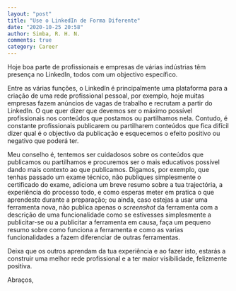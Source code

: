 ```yaml
---
layout: "post"
title: "Use o LinkedIn de Forma Diferente"
date: "2020-10-25 20:58"
author: Simba, R. H. N.
comments: true
category: Career
---
```

Hoje boa parte de profissionais e empresas de várias indústrias têm presença no LinkedIn, todos com um objectivo específico.

Entre as várias funções, o LinkedIn é principalmente uma plataforma para a criação de uma rede profissional pessoal, por exemplo, hoje muitas empresas fazem anúncios de vagas de trabalho e recrutam a partir do LinkedIn. O que quer dizer que devemos ser o máximo possível profissionais nos conteúdos que postamos ou partilhamos nela. Contudo, é constante profissionais publicarem ou partilharem conteúdos que fica difícil dizer qual é o objectivo da publicação e esquecemos o efeito positivo ou negativo que poderá ter.

Meu conselho é, tentemos ser cuidadosos sobre os conteúdos que publicamos ou partilhamos e procuremos ser o mais educativos possível dando mais contexto ao que publicamos. Digamos, por exemplo, que tenhas passado um exame técnico, não publiques simplesmente o certificado do exame, adiciona um breve resumo sobre a tua trajectória, a experiência do processo todo, e como esperas meter em pratica o que aprendeste durante a preparação; ou ainda, caso estejas a usar uma ferramenta nova, não publica apenas o *screenshot* da ferramenta com a descrição de uma funcionalidade como se estivesses simplesmente a publicitar-se ou a publicitar a ferramenta em causa, faça um pequeno resumo sobre como funciona a ferramenta e como as varias funcionalidades a fazem diferenciar de outras ferramentas.

Deixa que os outros aprendam da tua experiência e ao fazer isto, estarás a construir uma melhor rede profissional e a ter maior visibilidade, felizmente positiva.


Abraços,
